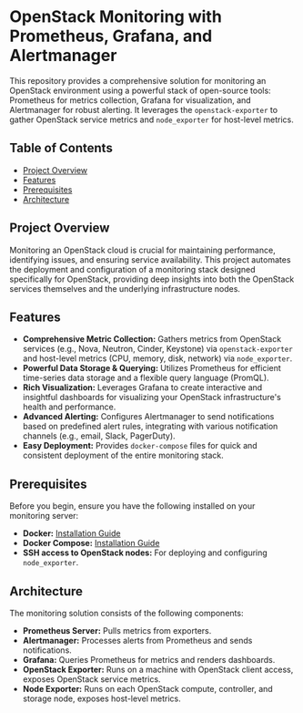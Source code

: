 # OpenStack Monitoring with Prometheus, Grafana, and Alertmanager

This repository provides a comprehensive solution for monitoring an OpenStack environment using a powerful stack of open-source tools: Prometheus for metrics collection, Grafana for visualization, and Alertmanager for robust alerting. It leverages the `openstack-exporter` to gather OpenStack service metrics and `node_exporter` for host-level metrics.

## Table of Contents

* [Project Overview](#project-overview)
* [Features](#features)
* [Prerequisites](#prerequisites)
* [Architecture](#architecture)
## Project Overview

Monitoring an OpenStack cloud is crucial for maintaining performance, identifying issues, and ensuring service availability. This project automates the deployment and configuration of a monitoring stack designed specifically for OpenStack, providing deep insights into both the OpenStack services themselves and the underlying infrastructure nodes.

## Features

* **Comprehensive Metric Collection:** Gathers metrics from OpenStack services (e.g., Nova, Neutron, Cinder, Keystone) via `openstack-exporter` and host-level metrics (CPU, memory, disk, network) via `node_exporter`.
* **Powerful Data Storage & Querying:** Utilizes Prometheus for efficient time-series data storage and a flexible query language (PromQL).
* **Rich Visualization:** Leverages Grafana to create interactive and insightful dashboards for visualizing your OpenStack infrastructure's health and performance.
* **Advanced Alerting:** Configures Alertmanager to send notifications based on predefined alert rules, integrating with various notification channels (e.g., email, Slack, PagerDuty).
* **Easy Deployment:** Provides `docker-compose` files for quick and consistent deployment of the entire monitoring stack.

## Prerequisites

Before you begin, ensure you have the following installed on your monitoring server:

* **Docker:** [Installation Guide](https://docs.docker.com/get-docker/)
* **Docker Compose:** [Installation Guide](https://docs.docker.com/compose/install/)
* **SSH access to OpenStack nodes:** For deploying and configuring `node_exporter`.

## Architecture

The monitoring solution consists of the following components:

* **Prometheus Server:** Pulls metrics from exporters.
* **Alertmanager:** Processes alerts from Prometheus and sends notifications.
* **Grafana:** Queries Prometheus for metrics and renders dashboards.
* **OpenStack Exporter:** Runs on a machine with OpenStack client access, exposes OpenStack service metrics.
* **Node Exporter:** Runs on each OpenStack compute, controller, and storage node, exposes host-level metrics.
